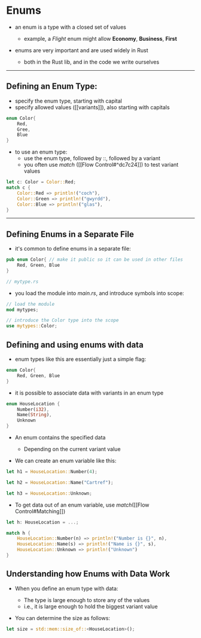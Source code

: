 # Enums
- an enum is a type with a closed set of values
	- example, a *Flight* enum might allow **Economy**, **Business**, **First**
	
- enums are very important and are used widely in Rust
	- both in the Rust lib, and in the code we write ourselves

---
## Defining an Enum Type:
- specify the enum type, starting with capital
- specify allowed values ([[variants]]), also starting with capitals

```rust
enum Color{
	Red,
	Gree,
	Blue
}
```

- to use an enum type:
	- use the enum type, followed by ::, followed by a variant
	- you often use *match* ([[Flow Control#^dc7c24]]) to test variant values
```rust
let c: Color = Color::Red;
match c {
	Color::Red => println!("coch"),
	Color::Green => println!("gwyrdd"),
	Color::Blue => println!("glas"),
}
```

---
## Defining Enums in a Separate File
- it's common to define enums in a separate file:

```rust
pub enum Color{ // make it public so it can be used in other files
	Red, Green, Blue
}

// mytype.rs
```

- you load the module into *main.rs*, and introduce symbols into scope:
```rust
// load the module
mod mytypes;

// introduce the Color type into the scope
use mytypes::Color;
```

## Defining and using enums with data
- enum types like this are essentially just a simple flag:
```rust
enum Color{
	Red, Green, Blue
}
```

- it is possible to associate data with variants in an enum type
```rust
enum HouseLocation {
	Number(i32),
	Name(String),
	Unknown
}
```

- An enum contains the specified data
	- Depending on the current variant value

- We can create an enum variable like this:
```rust
let h1 = HouseLocation::Number(4);
```

```rust
let h2 = HouseLocation::Name("Cartref");
```

```rust
let h3 = HouseLocation::Unknown;
```

- To get data out of an enum variable, use *match*([[Flow Control#Matching]])
```rust
let h: HouseLocation = ...;

match h {
	HouseLocation::Number(n) => println!("Number is {}", n),
	HouseLocation::Name(s) => println!("Name is {}", s),
	HouseLocation::Unknown => println!("Unknown")
}
```

## Understanding how Enums with Data Work
- When you define an enum type with data:
	- The type is large enough to store any of the values
	- i.e., it is large enough to hold the biggest variant value

- You can determine the size as follows:
```rust 
let size = std::mem::size_of::<HouseLocation>();
```

































